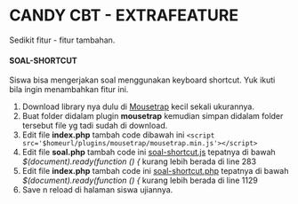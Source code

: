 # CANDY CBT - EXTRAFEATURE

Sedikit fitur - fitur tambahan.

#### SOAL-SHORTCUT
 Siswa bisa mengerjakan soal menggunakan keyboard shortcut. Yuk ikuti bila ingin menambahkan fitur ini.
1. Download library nya dulu di [Mousetrap](https://craig.global.ssl.fastly.net/js/mousetrap/mousetrap.min.js?a4098 "Mousetrap") kecil sekali ukurannya.
2. Buat folder didalam plugin **mousetrap** kemudian simpan didalam folder tersebut file yg tadi sudah di download.
3. Edit file **index.php** tambah code dibawah ini 
`<script src='$homeurl/plugins/mousetrap/mousetrap.min.js'></script>`
4. Edit file **soal.php** tambah code  ini  [soal-shortcut.js](https://github.com/hasanbasri1993/candycbt-myfeature/blob/master/soal-shortcut.js "soal-shortcut.js") tepatnya di bawah *$(document).ready(function () {* kurang lebih berada di line 283
5. Edit file **index.php** tambah code  ini [soal-shortcut.php](https://github.com/hasanbasri1993/candycbt-myfeature/blob/master/soal-shortcut.phphttp:// "soal-shortcut.php") tepatnya di bawah *$(document).ready(function () {* kurang lebih berada di line 1129
6. Save n reload di halaman siswa ujiannya. 
